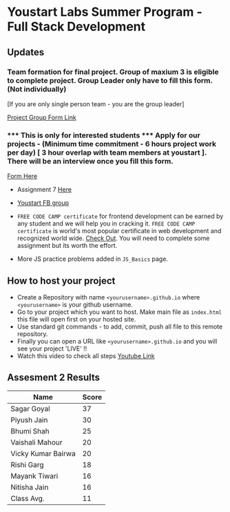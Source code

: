 # Youstart Labs Summer Program - Full Stack Development

## Updates

### Team formation for final project. Group of maxium 3 is eligible to complete project. Group Leader only have to fill this form. (Not individually)

[If you are only single person team - you are the group leader]

[Project Group Form Link](https://goo.gl/forms/YbiUiOoR54dlt8xs1)

### *** This is only for interested students *** Apply for our projects - (Minimum time commitment - 6 hours project work per day) [ 3 hour overlap with team members at youstart ]. There will be an interview once you fill this form.

[ Form Here ](https://goo.gl/forms/6CdIB7tXCtaa9mfj2)


* Assignment 7 [Here](./01_ANGULAR/4_ANGULAR_HTTP#assignment-7)

* [Youstart FB group](https://www.facebook.com/groups/Pushstarter/)

* `FREE CODE CAMP certificate` for frontend development can be earned by any student and we will help you in cracking it. `FREE CODE CAMP certificate` is world's most popular certificate in web development and recognized world wide. [Check Out](https://www.freecodecamp.org/map#Basic-Algorithm-Scripting). You will need to complete some assignment but its worth the effort.
* More JS practice problems added in `JS_Basics` page.

## How to host your project

* Create a Repository with name `<yourusername>.github.io` where `<yourusername>` is your github username.
* Go to your project which you want to host. Make main file as `index.html` this file will open first on your hosted site.
* Use standard git commands - to add, commit, push all file to this remote repository.
* Finally you can open a URL like `<yourusername>.github.io` and you will see your project 'LIVE' !!
* Watch this video to check all steps [Youtube Link](https://youtu.be/pRdELKJK1pw)

## Assesment 2 Results

| Name               | Score |
|--------------------|-------|
| Sagar Goyal        | 37    |
| Piyush Jain        | 30    |
| Bhumi Shah         | 25    |
| Vaishali Mahour    | 20    |
| Vicky Kumar Bairwa | 20    |
| Rishi Garg         | 18    |
| Mayank Tiwari      | 16    |
| Nitisha Jain       | 16    |
| Class Avg.         | 11    |